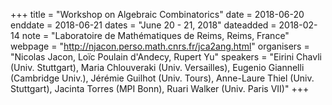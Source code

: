 +++
title = "Workshop on Algebraic Combinatorics"
date = 2018-06-20
enddate = 2018-06-21
dates = "June 20 - 21, 2018"
dateadded = 2018-02-14
note = "Laboratoire de Mathématiques de Reims, Reims, France"
webpage = "http://njacon.perso.math.cnrs.fr/jca2ang.html"
organisers = "Nicolas Jacon, Loïc Poulain d'Andecy, Rupert Yu"
speakers = "Eirini Chavli  (Univ. Stuttgart), Maria Chlouveraki (Univ. Versailles), Eugenio Giannelli (Cambridge Univ.), Jérémie Guilhot (Univ. Tours), Anne-Laure Thiel (Univ. Stuttgart), Jacinta Torres (MPI Bonn), Ruari Walker (Univ. Paris VII)"
+++
